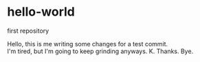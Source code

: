 # hello-world
first repository

Hello, this is me writing some changes for a test commit.<br>
I'm tired, but I'm going to keep grinding anyways. K. Thanks. Bye.
